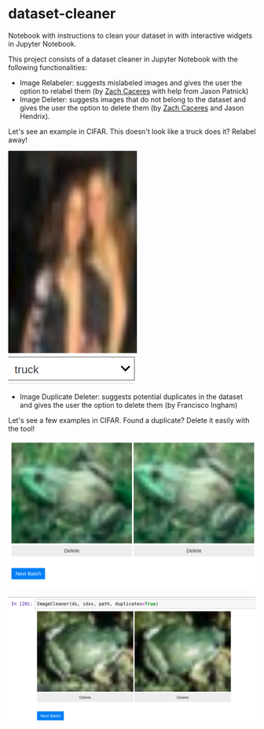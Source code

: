 # dataset-cleaner
Notebook with instructions to clean your dataset in with interactive widgets in Jupyter Notebook.

This project consists of a dataset cleaner in Jupyter Notebook with the following functionalities:

- Image Relabeler: suggests mislabeled images and gives the user the option to relabel them (by [Zach Caceres](http://zachcaceres.com/now/) with help from Jason Patnick)
- Image Deleter: suggests images that do not belong to the dataset and gives the user the option to delete them (by [Zach Caceres](http://zachcaceres.com/now/) and Jason Hendrix).

Let's see an example in CIFAR. This doesn't look like a truck does it? Relabel away!

![](imgs/not-truck.png)

- Image Duplicate Deleter: suggests potential duplicates in the dataset and gives the user the option to delete them (by Francisco Ingham)

Let's see a few examples in CIFAR. Found a duplicate? Delete it easily with the tool!

![](imgs/frog-duplicate-1.png)

![](imgs/frog-duplicate-2.png)
